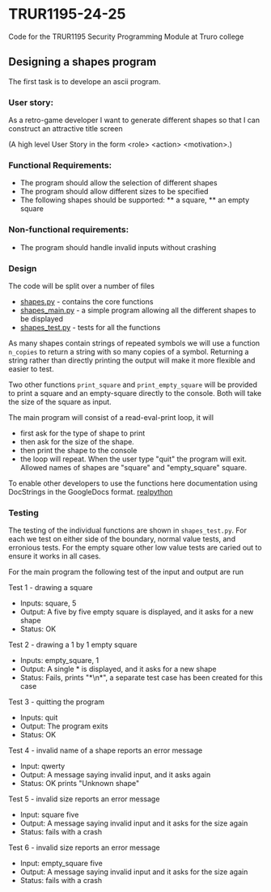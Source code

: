 # TRUR1195-24-25
Code for the TRUR1195 Security Programming Module at Truro college

## Designing a shapes program

The first task is to develope an ascii program.

### User story:

As a retro-game developer 
I want to generate different shapes
so that I can construct an attractive title screen   

(A high level User Story in the form &lt;role&gt; &lt;action&gt; &lt;motivation&gt;.)

### Functional Requirements:
* The program should allow the selection of different shapes
* The program should allow different sizes to be specified
* The following shapes should be supported:
** a square,
** an empty square

### Non-functional requirements:
* The program should handle invalid inputs without crashing

### Design

The code will be split over a number of files
* [shapes.py](shapes.py) - contains the core functions
* [shapes_main.py](shapes_main.py) - a simple program allowing all the different shapes to be displayed
* [shapes_test.py](shapes_test.py) - tests for all the functions 

As many shapes contain strings of repeated symbols we will use a function
`n_copies` to return a string with so many copies of a symbol. 
Returning a string rather than directly printing the output will make it 
more flexible and easier to test. 

Two other functions `print_square` and `print_empty_square` 
will be provided to print a square and an empty-square
directly to the console. Both will take the size of the square as input.

The main program will consist of a read-eval-print loop, it will
* first ask for the type of shape to print
* then ask for the size of the shape.
* then print the shape to the console
* the loop will repeat.
When the user type "quit" the program will exit.
Allowed names of shapes are "square" and "empty_square" square. 

To enable other developers to use the functions here documentation
using DocStrings in the GoogleDocs format. [realpython](https://realpython.com/documenting-python-code/)

### Testing

The testing of the individual functions are shown in `shapes_test.py`.
For each we test on either side of the boundary, normal value tests, and erronious
tests. For the empty square other low value tests are caried out to ensure 
it works in all cases.

For the main program the following test of the input and output are run

Test 1 - drawing a square
* Inputs: square, 5
* Output: A five by five empty square is displayed, and it asks for a new shape
* Status: OK

Test 2 - drawing a 1 by 1 empty square
* Inputs: empty_square, 1
* Output: A single * is displayed, and it asks for a new shape
* Status: Fails, prints "\*\\n\*", a separate test case has been created for this case
  
Test 3 - quitting the program
* Inputs: quit
* Output: The program exits
* Status: OK
  
Test 4 - invalid name of a shape reports an error message
* Input: qwerty
* Output: A message saying invalid input, and it asks again
* Status: OK prints "Unknown shape"

Test 5 - invalid size reports an error message
* Input: square five
* Output: A message saying invalid input and it asks for the size again
* Status: fails with a crash
  
Test 6 - invalid size reports an error message
* Input: empty_square five
* Output: A message saying invalid input and it asks for the size again
* Status: fails with a crash
